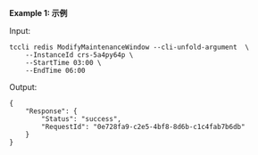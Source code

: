 **Example 1: 示例**



Input: 

```
tccli redis ModifyMaintenanceWindow --cli-unfold-argument  \
    --InstanceId crs-5a4py64p \
    --StartTime 03:00 \
    --EndTime 06:00
```

Output: 
```
{
    "Response": {
        "Status": "success",
        "RequestId": "0e728fa9-c2e5-4bf8-8d6b-c1c4fab7b6db"
    }
}
```

